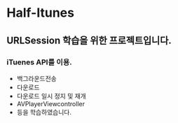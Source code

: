 # Half-Itunes
## URLSession 학습을 위한 프로젝트입니다.
### iTuenes API를 이용.
 - 백그라운드전송
 - 다운로드
 - 다운로드 일시 정지 및 재개
 - AVPlayerViewcontroller
 - 등을 학습하였습니다.
